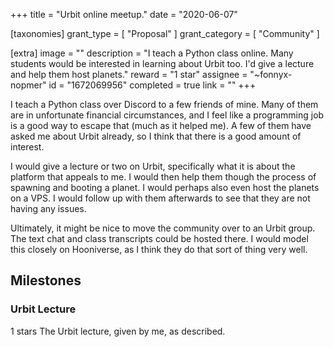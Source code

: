 +++
title = "Urbit online meetup."
date = "2020-06-07"

[taxonomies]
grant_type = [ "Proposal" ]
grant_category = [ "Community" ]

[extra]
image = ""
description = "I teach a Python class online. Many students would be interested in learning about Urbit too. I'd give a lecture and help them host planets."
reward = "1 star"
assignee = "~fonnyx-nopmer"
id = "1672069956"
completed = true
link = ""
+++

I teach a Python class over Discord to a few friends of mine. Many of them are in unfortunate financial circumstances, and I feel like a programming job is a good way to escape that (much as it helped me). A few of them have asked me about Urbit already, so I think that there is a good amount of interest.

I would give a lecture or two on Urbit, specifically what it is about the platform that appeals to me. I would then help them though the process of spawning and booting a planet. I would perhaps also even host the planets on a VPS. I would follow up with them afterwards to see that they are not having any issues.

Ultimately, it might be nice to move the community over to an Urbit group. The text chat and class transcripts could be hosted there. I would model this closely on Hooniverse, as I think they do that sort of thing very well.

## Milestones

### Urbit Lecture

1 stars
The Urbit lecture, given by me, as described.
